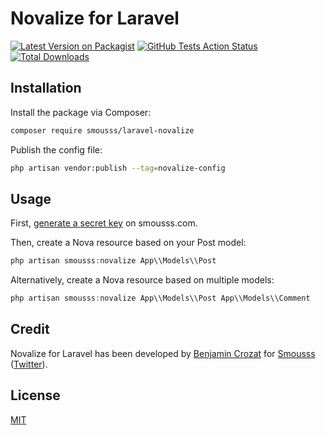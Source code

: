 # Novalize for Laravel

[![Latest Version on Packagist](https://img.shields.io/packagist/v/smousss/laravel-novalize.svg?style=flat-square)](https://packagist.org/packages/smousss/laravel-novalize)
[![GitHub Tests Action Status](https://img.shields.io/github/actions/workflow/status/smousss/laravel-novalize/run-tests.yml?branch=main&label=tests&style=flat-square)](https://github.com/smousss/laravel-novalize/actions?query=workflow%3Arun-tests+branch%3Amain)
[![Total Downloads](https://img.shields.io/packagist/dt/smousss/laravel-novalize.svg?style=flat-square)](https://packagist.org/packages/smousss/laravel-novalize)

## Installation

Install the package via Composer:

```bash
composer require smousss/laravel-novalize
```

Publish the config file:

```bash
php artisan vendor:publish --tag=novalize-config
```

## Usage

First, [generate a secret key](https://smousss.com/dashboard) on smousss.com.

Then, create a Nova resource based on your Post model:

```php
php artisan smousss:novalize App\\Models\\Post
```

Alternatively, create a Nova resource based on multiple models:

```php
php artisan smousss:novalize App\\Models\\Post App\\Models\\Comment
```

## Credit

Novalize for Laravel has been developed by [Benjamin Crozat](https://benjamincrozat.com) for [Smousss](https://smousss.com) ([Twitter](https://twitter.com/benjamincrozat)).

## License

[MIT](LICENSE.md)
